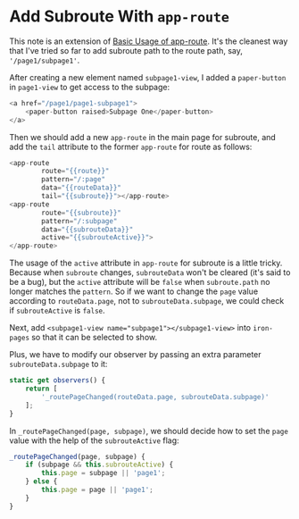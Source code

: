 # Add Subroute With `app-route`

This note is an extension of [Basic Usage of app-route](https://github.com/YuKitAs/tech-note/blob/master/programming-language/javascript/polymer/polymer2/basic-usage-of-app-route.md). It's the cleanest way that I've tried so far to add subroute path to the route path, say, `'/page1/subpage1'`.

After creating a new element named `subpage1-view`, I added a `paper-button` in `page1-view` to get access to the subpage:

```javascript
<a href="/page1/page1-subpage1">
    <paper-button raised>Subpage One</paper-button>
</a>
```
Then we should add a new `app-route` in the main page for subroute, and add the `tail` attribute to the former `app-route` for route as follows:

```javascript
<app-route
        route="{{route}}"
        pattern="/:page"
        data="{{routeData}}"
        tail="{{subroute}}"></app-route>
<app-route
        route="{{subroute}}"
        pattern="/:subpage"
        data="{{subrouteData}}"
        active="{{subrouteActive}}">
</app-route>
```

The usage of the `active` attribute in `app-route` for subroute is a little tricky. Because when `subroute` changes, `subrouteData` won't be cleared (it's said to be a bug), but the `active` attribute will be `false` when `subroute.path` no longer matches the `pattern`.  So if we want to change the `page` value according to `routeData.page`, not to `subrouteData.subpage`, we could check if `subrouteActive` is `false`.

Next, add `<subpage1-view name="subpage1"></subpage1-view>` into `iron-pages` so that it can be selected to show.

Plus, we have to modify our observer by passing an extra parameter `subrouteData.subpage` to it:

```javascript
static get observers() {
    return [
        '_routePageChanged(routeData.page, subrouteData.subpage)'
    ];
}
```

In `_routePageChanged(page, subpage)`, we should decide how to set the `page` value with the help of the `subrouteActive` flag:

```javascript
_routePageChanged(page, subpage) {
    if (subpage && this.subrouteActive) {
        this.page = subpage || 'page1';
    } else {
        this.page = page || 'page1';
    }
}
```
